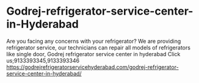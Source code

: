 # Godrej-refrigerator-service-center-in-Hyderabad
Are you facing any concerns with your refrigerator? We are providing refrigerator service, our technicians can repair all models of refrigerators like single door,  Godrej refrigerator service center in hyderabad Click us;9133393345,9133393346    https://godrejrefrigeratorservicehyderabad.com/godrej-refrigerator-service-center-in-hyderabad/
